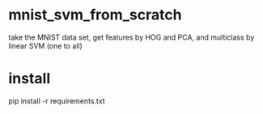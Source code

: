 # mnist_svm_from_scratch
take the MNIST data set, get features by HOG and PCA, and multiclass by linear SVM (one to all)
# install
pip install -r requirements.txt
